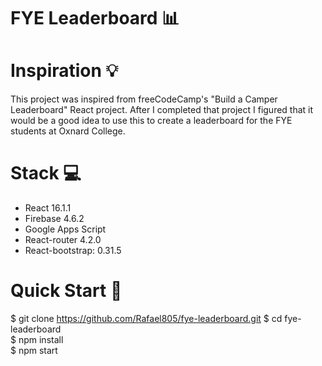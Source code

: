 # FYE Leaderboard 📊

# Inspiration 💡

This project was inspired from freeCodeCamp's "Build a Camper Leaderboard" React project. After I completed that project I figured that it would be a good idea to use this to create a leaderboard for the FYE students at Oxnard College.

# Stack 💻
+ React 16.1.1
+ Firebase 4.6.2
+ Google Apps Script
+ React-router 4.2.0
+ React-bootstrap: 0.31.5

# Quick Start 🔑
$ git clone https://github.com/Rafael805/fye-leaderboard.git
$ cd fye-leaderboard    
$ npm install  
$ npm start  

